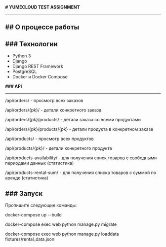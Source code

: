 **# YUMECLOUD TEST ASSIGNMENT**
_______________________________

**## О процессе работы**
------------------------



**### Технологии**
------------------
- Python 3
- Django
- Django REST Framework
- PostgreSQL
- Docker и Docker Compose


**### API**

-----------

/api/orders/ - просмотр всех заказов

/api/orders/{pk}/ - детали конкретного заказа

/api/orders/{pk}/products/ - детали заказа со всеми продуктами

/api/orders/{pk}/products/{pk} - детали продукта в конкретном заказе


/api/products/ - просмотр всех продуктов

/api/products/{pk}/ - детали конкретного продукта

/api/products-availability/ - для получения списк товаров с свободными периодами данных (статистика)

/api/products-rental-sum/ - для получения списка товаров с суммой по аренде (статистика)



**### Запуск**
--------------
Пропишите следующие команды:

docker-compose up --build

docker-compose exec web python manage.py migrate

docker-compose exec web python manage.py loaddata fixtures/rental_data.json
